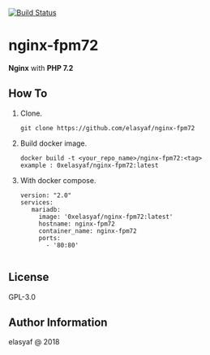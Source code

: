 [![Build Status](https://travis-ci.org/elasyaf/nginx-fpm72.svg?branch=master)](https://travis-ci.org/elasyaf/nginx-fpm72)

# nginx-fpm72

__Nginx__ with __PHP 7.2__

## How To

1. Clone.

   ```
   git clone https://github.com/elasyaf/nginx-fpm72
   ```

2. Build docker image.
 
   ```
   docker build -t <your_repo_name>/nginx-fpm72:<tag> 
   example : 0xelasyaf/nginx-fpm72:latest
   ``` 

3. With docker compose.
 
   ```
   version: "2.0"
   services:
      mariadb:
        image: '0xelasyaf/nginx-fpm72:latest'
        hostname: nginx-fpm72
        container_name: nginx-fpm72
        ports:
          - '80:80'
          
   ``` 
License
------------------

GPL-3.0


Author Information
------------------

elasyaf @ 2018

